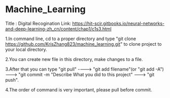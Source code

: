 # Machine_Learning


Title : Digital Recogination
Link: https://hit-scir.gitbooks.io/neural-networks-and-deep-learning-zh_cn/content/chap1/c1s3.html

1.In command line, cd to a proper directory and type "git clone https://github.com/KrisZhang823/machine_learning.git" to clone project to your local directory.

2.You can create new file in this directory, make changes to a file.

3.After that you can type "git pull" ----> "git add filename"(or "git add -A")   ---> "git commit -m "Describe What you did to this project"  ---> "git push".

4.The order of command is very important, please pull before commit.